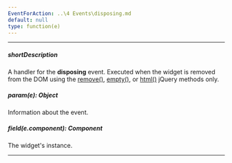 ```yaml
---
EventForAction: ..\4 Events\disposing.md
default: null
type: function(e)
---
```

---
##### shortDescription
A handler for the **disposing** event. Executed when the widget is removed from the DOM using the [remove()](https://api.jquery.com/remove), [empty()](https://api.jquery.com/empty), or [html()](https://api.jquery.com/html) jQuery methods only.

##### param(e): Object
Information about the event.

##### field(e.component): Component
The widget's instance.

---
